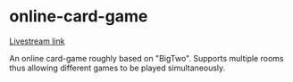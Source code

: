 # online-card-game

[Livestream link](https://www.youtube.com/watch?v=X902sMF46ko)

An online card-game roughly based on "BigTwo". Supports multiple rooms thus allowing 
different games to be played simultaneously. 

